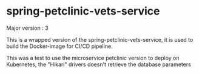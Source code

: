 
# spring-petclinic-vets-service

Major version :
3

This is a wrapped version of the spring-petclinic-vets-service, it is used to build the Docker-image for CI/CD pipeline.

This was a test to use the microservice petclinic version to deploy on Kubernetes, the "Hikari" drivers doesn't retrieve the database parameters
